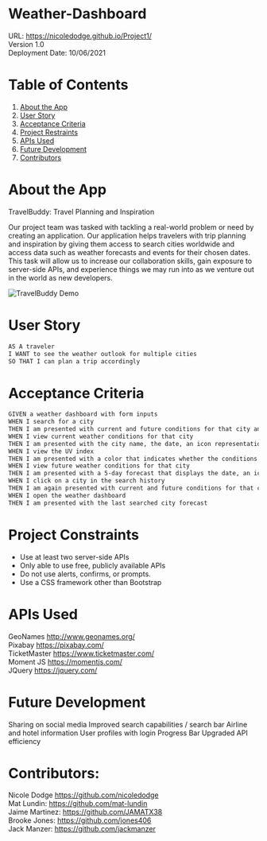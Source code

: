 # Weather-Dashboard

URL: https://nicoledodge.github.io/Project1/  
Version 1.0  
Deployment Date: 10/06/2021


# Table of Contents

1. [About the App](#about-the-app)
2. [User Story](#user-story)
3. [Acceptance Criteria](#acceptance-criteria)
4. [Project Restraints](#project-restraints)
5. [APIs Used](#apis-used)
6. [Future Development](#future-development)
7. [Contributors](#contributors)




# About the App

TravelBuddy: Travel Planning and Inspiration

Our project team was tasked with tackling a real-world problem or need by creating an application. Our application helps travelers with trip planning and inspiration by giving them access to search cities worldwide and access data such as weather forecasts and events for their chosen dates. This task will allow us to increase our collaboration skills, gain exposure to server-side APIs, and experience things we may run into as we venture out in the world as new developers.

![TravelBuddy Demo]()

# User Story

```md
AS A traveler
I WANT to see the weather outlook for multiple cities
SO THAT I can plan a trip accordingly
```

# Acceptance Criteria

```md
GIVEN a weather dashboard with form inputs
WHEN I search for a city
THEN I am presented with current and future conditions for that city and that city is added to the search history
WHEN I view current weather conditions for that city
THEN I am presented with the city name, the date, an icon representation of weather conditions, the temperature, the humidity, the wind speed, and the UV index
WHEN I view the UV index
THEN I am presented with a color that indicates whether the conditions are favorable, moderate, or severe
WHEN I view future weather conditions for that city
THEN I am presented with a 5-day forecast that displays the date, an icon representation of weather conditions, the temperature, and the humidity
WHEN I click on a city in the search history
THEN I am again presented with current and future conditions for that city
WHEN I open the weather dashboard
THEN I am presented with the last searched city forecast
```


# Project Constraints
* Use at least two server-side APIs
* Only able to use free, publicly available APIs
* Do not use alerts, confirms, or prompts.
* Use a CSS framework other than Bootstrap



# APIs Used
GeoNames http://www.geonames.org/  
Pixabay https://pixabay.com/  
TicketMaster https://www.ticketmaster.com/  
Moment JS https://momentjs.com/  
JQuery https://jquery.com/




# Future Development
Sharing on social media
Improved search capabilities / search bar
Airline and hotel information
User profiles with login
Progress Bar
Upgraded API efficiency

# Contributors:
Nicole Dodge https://github.com/nicoledodge  
Mat Lundin: https://github.com/mat-lundin  
Jaime Martinez: https://github.com/JAMATX38  
Brooke Jones: https://github.com/jones406  
Jack Manzer: https://github.com/jackmanzer 
